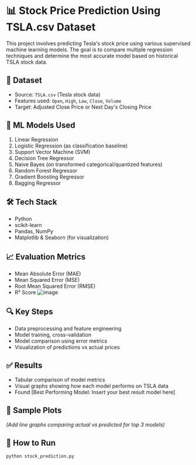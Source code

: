 # 📊 Stock Price Prediction Using TSLA.csv Dataset

This project involves predicting Tesla's stock price using various supervised machine learning models. The goal is to compare multiple regression techniques and determine the most accurate model based on historical TSLA stock data.

## 📁 Dataset
- Source: `TSLA.csv` (Tesla stock data)
- Features used: `Open`, `High`, `Low`, `Close`, `Volume`
- Target: Adjusted Close Price or Next Day's Closing Price

## 🤖 ML Models Used
1. Linear Regression
2. Logistic Regression (as classification baseline)
3. Support Vector Machine (SVM)
4. Decision Tree Regressor
5. Naive Bayes (on transformed categorical/quantized features)
6. Random Forest Regressor
7. Gradient Boosting Regressor
8. Bagging Regressor

## 🛠️ Tech Stack
- Python
- scikit-learn
- Pandas, NumPy
- Matplotlib & Seaborn (for visualization)

## 📈 Evaluation Metrics
- Mean Absolute Error (MAE)
- Mean Squared Error (MSE)
- Root Mean Squared Error (RMSE)
- R² Score
![image](https://github.com/user-attachments/assets/393fd0c8-302d-496c-a311-a5c2b6e1e18b)

## 🔍 Key Steps
- Data preprocessing and feature engineering
- Model training, cross-validation
- Model comparison using error metrics
- Visualization of predictions vs actual prices

## ✅ Results
- Tabular comparison of model metrics
- Visual graphs showing how each model performs on TSLA data
- Found [Best Performing Model: Insert your best result model here]

## 📸 Sample Plots
*(Add line graphs comparing actual vs predicted for top 3 models)*

## 🚀 How to Run
```bash
python stock_prediction.py
